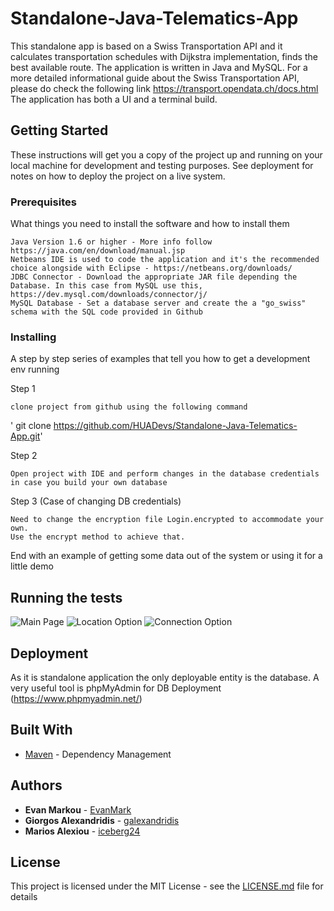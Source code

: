 # Standalone-Java-Telematics-App

This standalone app is based on a Swiss Transportation API and it calculates transportation schedules with Dijkstra implementation, finds the best available route. The application is written in Java and MySQL. 
For a more detailed informational guide about the Swiss Transportation API, please do check the following link https://transport.opendata.ch/docs.html 
The application has both a UI and a terminal build.


## Getting Started

These instructions will get you a copy of the project up and running on your local machine for development and testing purposes. See deployment for notes on how to deploy the project on a live system.

### Prerequisites

What things you need to install the software and how to install them

```
Java Version 1.6 or higher - More info follow https://java.com/en/download/manual.jsp
Netbeans IDE is used to code the application and it's the recommended choice alongside with Eclipse - https://netbeans.org/downloads/ 
JDBC Connector - Download the appropriate JAR file depending the Database. In this case from MySQL use this, https://dev.mysql.com/downloads/connector/j/
MySQL Database - Set a database server and create the a "go_swiss" schema with the SQL code provided in Github

```

### Installing

A step by step series of examples that tell you how to get a development env running

Step 1

```
clone project from github using the following command
```
'<addr> git clone https://github.com/HUADevs/Standalone-Java-Telematics-App.git'


Step 2

```
Open project with IDE and perform changes in the database credentials in case you build your own database
```

Step 3 (Case of changing DB credentials)

```
Need to change the encryption file Login.encrypted to accommodate your own. 
Use the encrypt method to achieve that. 
```

End with an example of getting some data out of the system or using it for a little demo

## Running the tests

![Main Page](./Pictures/go_swiss.png)
![Location Option](./Pictures/goSwiss1.png)
![Connection Option](./Pictures/goswiss3/png)

## Deployment

As it is standalone application the only deployable entity is the database. A very useful tool is phpMyAdmin for DB Deployment (https://www.phpmyadmin.net/)

## Built With

* [Maven](https://maven.apache.org/) - Dependency Management


## Authors

* **Evan Markou** - [EvanMark](https://github.com/EvanMark)
* **Giorgos Alexandridis** - [galexandridis](https://github.com/galexandridis)
* **Marios Alexiou** - [iceberg24](https://github.com/iceberg24)


## License

This project is licensed under the MIT License - see the [LICENSE.md](LICENSE.md) file for details


